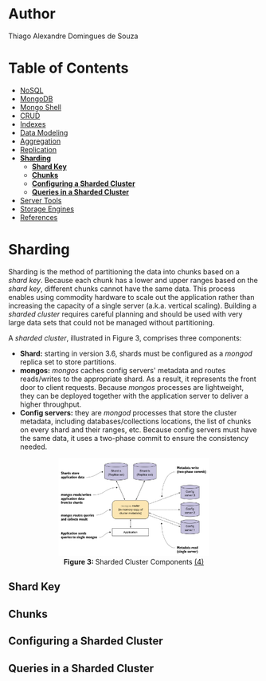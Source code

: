# Author

Thiago Alexandre Domingues de Souza

# Table of Contents

- [NoSQL](./01-NoSQL.md)
- [MongoDB](./02-MongoDB.md)
- [Mongo Shell](./03-Mongo%20Shell.md)
- [CRUD](./04-CRUD.md)
- [Indexes](./05-Indexes.md)     
- [Data Modeling](./06-Data%20Modeling.md)
- [Aggregation](./07-Aggregation.md)
- [Replication](./08-Replication.md)
- **[Sharding](#sharding)**
  * **[Shard Key](#shard-key)**
  * **[Chunks](#chunks)**  
  * **[Configuring a Sharded Cluster](#configuring-a-sharded-cluster)**
  * **[Queries in a Sharded Cluster](#queries-in-a-sharded-cluster)**  
- [Server Tools](./10-Server%20Tools.md)
- [Storage Engines](./11-Storage%20Engines.md)
- [References](./README.md#references)

# Sharding

Sharding is the method of partitioning the data into chunks based on a *shard key*. Because each chunk has a lower and upper ranges based on the *shard key*, different chunks cannot have the same data. This process enables using commodity hardware to scale out the application rather than increasing the capacity of a single server (a.k.a. vertical scaling). Building a *sharded cluster* requires careful planning and should be used with very large data sets that could not be managed without partitioning.

A *sharded cluster*, illustrated in Figure 3, comprises three components:


- **Shard:** starting in version 3.6, shards must be configured as a *mongod* replica set to store partitions.
- **mongos:** *mongos* caches config servers' metadata and routes reads/writes to the appropriate shard. As a result, it represents the front door to client requests. Because *mongos* processes are lightweight, they can be deployed together with the application server to deliver a higher throughput.
- **Config servers:** they are *mongod* processes that store the cluster metadata, including databases/collections locations, the list of chunks on every shard and their ranges, etc. Because config servers must have the same data, it uses a two-phase commit to ensure the consistency needed.


<p align="center">
<img src="./fig/sharded-cluster.png"  height="60%" width="60%"> <br>
<b> Figure 3: </b> Sharded Cluster Components  <a href="./README.md#references">(4)</a> </p>


## Shard Key
## Chunks
## Configuring a Sharded Cluster
## Queries in a Sharded Cluster
